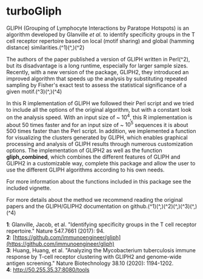 # turboGliph

GLIPH (Grouping of Lymphocyte Interactions by Paratope Hotspots) is an algorithm developed by Glanville&nbsp;*et&nbsp;al.* to identify specificity groups in the T cell receptor repertoire based on local (motif sharing) and global (hamming distance) similarities.\(^1\)\(^,\)\(^2\)<br>

The authors of the paper published a version of GLIPH written in Perl\(^2\), but its disadvantage is a long runtime, especially for larger sample sizes. Recently, with a new version of the package, GLIPH2, they introduced an improved algorithm that speeds up the analysis by substituting repeated sampling by Fisher's exact test to assess the statistical significance of a given motif.\(^3\)\(^,\)\(^4\)<br>

In this R implementation of GLIPH we followed their Perl script and we tried to include all the options of the original algorithm, but with a constant look on the analysis speed. With an input size of ~ $10^4$, this R implementation is about 50 times faster and for an input size of ~ $10^5$ sequences it is about 500 times faster than the Perl script. In addition, we implemented a function for visualizing the clusters generated by GLIPH, which enables graphical processing and analysis of GLIPH results through numerous customization options. The implementation of GLIPH2 as well as the function **gliph_combined**, which combines the different features of GLIPH and GLIPH2 in a customizable way, complete this package and allow the user to use the different GLIPH algorithms according to his own needs.<br>

For more information about the functions included in this package see the included vignette.<br>

For more details about the method we recommend reading the original papers and the GLIPH/GLIPH2 documentation on github.\(^1\)\(^,\)\(^2\)\(^,\)\(^3\)\(^,\)\(^4\) 

**1**: Glanville, Jacob, et al. "Identifying specificity groups in the T cell receptor repertoire." Nature 547.7661 (2017): 94.<br>
**2**: [https://github.com/immunoengineer/gliph](https://github.com/immunoengineer/gliph)<br>
**3**: Huang, Huang, et al. "Analyzing the Mycobacterium tuberculosis immune response by T-cell receptor clustering with GLIPH2 and genome-wide antigen screening." Nature Biotechnology 38.10 (2020): 1194-1202.<br>
**4**: http://50.255.35.37:8080/tools<br>
